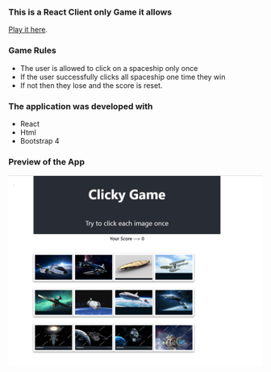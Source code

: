 ### This is a React Client only Game it allows 
 
[Play it here](https://kanwarb.github.io/clickygame/).

### Game Rules

*   The user is allowed to click on a spaceship only once
*   If the user successfully clicks all spaceship one time they win
*   If not then they lose and the score is reset.

### The application was developed with

*   React
*   Html
*   Bootstrap 4

### Preview of the App
![Clicky Game](/public/images/game.png)